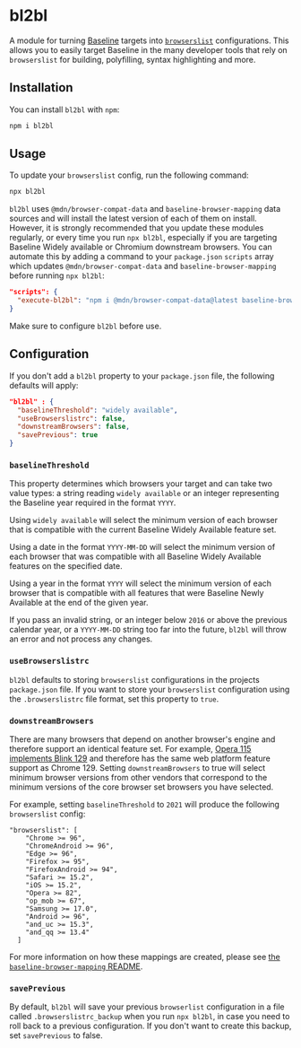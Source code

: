 # bl2bl

A module for turning [Baseline](https://developer.mozilla.org/en-US/docs/Glossary/Baseline/Compatibility) targets into [`browserslist`](https://github.com/browserslist/browserslist) configurations. This allows you to easily target Baseline in the many developer tools that rely on `browserslist` for building, polyfilling, syntax highlighting and more.

## Installation

You can install `bl2bl` with `npm`:

```bash
npm i bl2bl
```

## Usage

To update your `browserslist` config, run the following command:

```bash
npx bl2bl
```

`bl2bl` uses `@mdn/browser-compat-data` and `baseline-browser-mapping` data sources and will install the latest version of each of them on install. However, it is strongly recommended that you update these modules regularly, or every time you run `npx bl2bl`, especially if you are targeting Baseline Widely available or Chromium downstream browsers. You can automate this by adding a command to your `package.json` `scripts` array which updates `@mdn/browser-compat-data` and `baseline-browser-mapping` before running `npx bl2bl`:

```json
"scripts": {
  "execute-bl2bl": "npm i @mdn/browser-compat-data@latest baseline-browser-mapping@latest; npx bl2bl"
}
```

Make sure to configure `bl2bl` before use.

## Configuration

If you don't add a `bl2bl` property to your `package.json` file, the following defaults will apply:

```json
"bl2bl" : {
  "baselineThreshold": "widely available",
  "useBrowserslistrc": false,
  "downstreamBrowsers": false,
  "savePrevious": true
}
```

### `baselineThreshold`

This property determines which browsers your target and can take two value types: a string reading `widely available` or an integer representing the Baseline year required in the format `YYYY`.

Using `widely available` will select the minimum version of each browser that is compatible with the current Baseline Widely Available feature set.

Using a date in the format `YYYY-MM-DD` will select the minimum version of each browser that was compatible with all Baseline Widely Available features on the specified date.

Using a year in the format `YYYY` will select the minimum version of each browser that is compatible with all features that were Baseline Newly Available at the end of the given year.

If you pass an invalid string, or an integer below `2016` or above the previous calendar year, or a `YYYY-MM-DD` string too far into the future, `bl2bl` will throw an error and not process any changes.

### `useBrowserslistrc`

`bl2bl` defaults to storing `browserslist` configurations in the projects `package.json` file. If you want to store your `browserslist` configuration using the `.browserslistrc` file format, set this property to `true`.

### `downstreamBrowsers`

There are many browsers that depend on another browser's engine and therefore support an identical feature set. For example, [Opera 115 implements Blink 129](https://github.com/mdn/browser-compat-data/blob/037fce457e530715679ce4ae4b318aa18904bea8/browsers/opera.json#L863) and therefore has the same web platform feature support as Chrome 129. Setting `downstreamBrowsers` to true will select minimum browser versions from other vendors that correspond to the minimum versions of the core browser set browsers you have selected.

For example, setting `baselineThreshold` to `2021` will produce the following `browserslist` config:

```
"browserslist": [
    "Chrome >= 96",
    "ChromeAndroid >= 96",
    "Edge >= 96",
    "Firefox >= 95",
    "FirefoxAndroid >= 94",
    "Safari >= 15.2",
    "iOS >= 15.2",
    "Opera >= 82",
    "op_mob >= 67",
    "Samsung >= 17.0",
    "Android >= 96",
    "and_uc >= 15.3",
    "and_qq >= 13.4"
  ]
```

For more information on how these mappings are created, please see [the `baseline-browser-mapping` README](https://www.npmjs.com/package/baseline-browser-mapping).

### `savePrevious`

By default, `bl2bl` will save your previous `browserlist` configuration in a file called `.browserslistrc_backup` when you run `npx bl2bl`, in case you need to roll back to a previous configuration. If you don't want to create this backup, set `savePrevious` to false.
